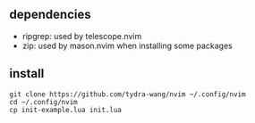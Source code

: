## dependencies

- ripgrep: used by telescope.nvim
- zip: used by mason.nvim when installing some packages

## install

```
git clone https://github.com/tydra-wang/nvim ~/.config/nvim
cd ~/.config/nvim
cp init-example.lua init.lua
```
